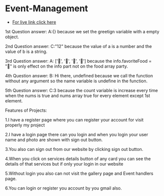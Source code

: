 # Event-Management
- [For live link click here](http://fanatical-bears.surge.sh/)


1st Question answer: A:{} because we set the greetign variable with a empty object. 

2nd Question answer: C:"12" because the value of a is a number and the value of b is a string.

3rd Question answer: A: ['🍕', '🍫', '🥑', '🍔'] because the info.favoriteFood = "🍝" is only effect on the info part not on the food array party.

4th Question answer: B: Hi there, undefined because we call the function without any argument so the name variable is undefine in the function.

5th Question answer: C:3 because the count variable is increase every time when the nums is true and nums array true for every element except 1st element.


Features of Projects:

1.I have a register page where you can register your account for visit properly my project

2.I have a login page there can you login and when you login your user name and photo are shown with sign out button.

3.You also can sign out from our website by clicking sign out button.

4.When you click on services details button of any card you can see the details of that services but if only your login in our website

5.Without login you also can not visit the gallery page and Event handlers page.

6.You can login or register you account by you gmail also.




